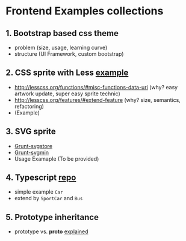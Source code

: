 # Frontend Examples collections

## 1. Bootstrap based css theme
   - problem (size, usage, learning curve)
   - structure (UI Framework, custom bootstrap)

## 2. CSS sprite with Less [example](/less/)
   - http://lesscss.org/functions/#misc-functions-data-uri (why? easy artwork update, super easy sprite technic)
   - http://lesscss.org/features/#extend-feature (why? size, semantics, refactoring)
   - (Example)
 
## 3. SVG sprite 
  - [Grunt-svgstore](https://github.com/FWeinb/grunt-svgstore)
  - [Grunt-svgmin](https://github.com/sindresorhus/grunt-svgmin)
  - Usage Examaple (To be provided)

## 4. Typescript [repo](/ts/)
 - simple example `Car`
 - extend by `SportCar` and `Bus`

## 5. Prototype inheritance
  - prototype vs. __proto__ [explained](http://stackoverflow.com/questions/9959727/proto-vs-prototype-in-javascript)
